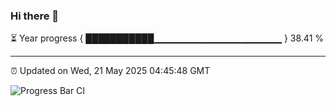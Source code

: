 ### Hi there 👋

⏳ Year progress { ███████████▁▁▁▁▁▁▁▁▁▁▁▁▁▁▁▁▁▁▁ } 38.41 %

---

⏰ Updated on Wed, 21 May 2025 04:45:48 GMT

![Progress Bar CI](https://github.com/IshwaranRudhara/GIT-ACTION/workflows/Progress%20Bar%20CI/badge.svg)
